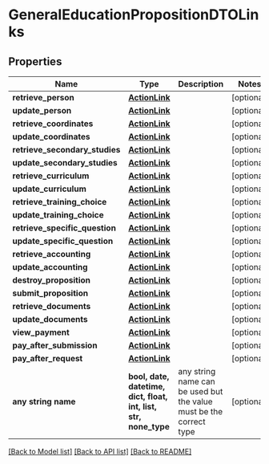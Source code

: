# GeneralEducationPropositionDTOLinks


## Properties
Name | Type | Description | Notes
------------ | ------------- | ------------- | -------------
**retrieve_person** | [**ActionLink**](ActionLink.md) |  | [optional] 
**update_person** | [**ActionLink**](ActionLink.md) |  | [optional] 
**retrieve_coordinates** | [**ActionLink**](ActionLink.md) |  | [optional] 
**update_coordinates** | [**ActionLink**](ActionLink.md) |  | [optional] 
**retrieve_secondary_studies** | [**ActionLink**](ActionLink.md) |  | [optional] 
**update_secondary_studies** | [**ActionLink**](ActionLink.md) |  | [optional] 
**retrieve_curriculum** | [**ActionLink**](ActionLink.md) |  | [optional] 
**update_curriculum** | [**ActionLink**](ActionLink.md) |  | [optional] 
**retrieve_training_choice** | [**ActionLink**](ActionLink.md) |  | [optional] 
**update_training_choice** | [**ActionLink**](ActionLink.md) |  | [optional] 
**retrieve_specific_question** | [**ActionLink**](ActionLink.md) |  | [optional] 
**update_specific_question** | [**ActionLink**](ActionLink.md) |  | [optional] 
**retrieve_accounting** | [**ActionLink**](ActionLink.md) |  | [optional] 
**update_accounting** | [**ActionLink**](ActionLink.md) |  | [optional] 
**destroy_proposition** | [**ActionLink**](ActionLink.md) |  | [optional] 
**submit_proposition** | [**ActionLink**](ActionLink.md) |  | [optional] 
**retrieve_documents** | [**ActionLink**](ActionLink.md) |  | [optional] 
**update_documents** | [**ActionLink**](ActionLink.md) |  | [optional] 
**view_payment** | [**ActionLink**](ActionLink.md) |  | [optional] 
**pay_after_submission** | [**ActionLink**](ActionLink.md) |  | [optional] 
**pay_after_request** | [**ActionLink**](ActionLink.md) |  | [optional] 
**any string name** | **bool, date, datetime, dict, float, int, list, str, none_type** | any string name can be used but the value must be the correct type | [optional]

[[Back to Model list]](../README.md#documentation-for-models) [[Back to API list]](../README.md#documentation-for-api-endpoints) [[Back to README]](../README.md)


